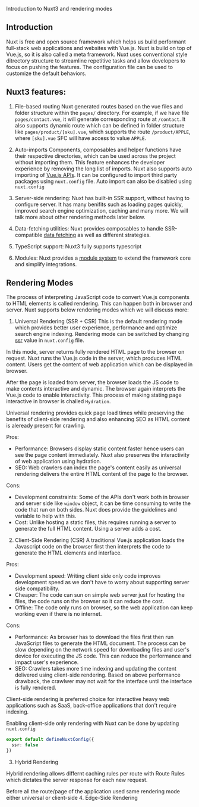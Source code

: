 Introduction to Nuxt3 and rendering modes

## Introduction

Nuxt is free and open source framework which helps us build performant full-stack web applications and websites with Vue.js. Nuxt is build on top of Vue.js, so it is also called a meta framework. Nuxt uses conventional style ditrectory structure to streamline repetitive tasks and allow developers to focus on pushing the features. The configuration file can be used to customize the default behaviors.

## Nuxt3 features:

1. File-based routing
Nuxt generated routes based on the vue files and folder structure within the `pages/` directory. For example, if we have file `pages/contact.vue`, it will generate corresponding route at `/contact`. It also supports dynamic route which can be defined in folder structure like `pages/product/[sku].vue`, which supports the route `/product/APPLE`, where `[sku].vue` SFC will have access to value `APPLE`.

1. Auto-imports
Components, composables and helper functions have their respective directories, which can be used across the project without importing them. This feature enhances the developer experience by removing the long list of imports. Nuxt also supports auto importing of [Vue.js APIs](https://vuejs.org/api). It can be configured to import third party packages using `nuxt.config` file. Auto import can also be disabled using `nuxt.config` 

1. Server-side rendering: Nuxt has built-in SSR support, without having to configure server. It has many benifits such as loading pages quickly, improved search engine optimization, caching and many more. We will talk more about other rendering methods later below.

1. Data-fetching utilities: Nuxt provides composables to handle SSR-compatible [data fetching](https://nuxt.com/docs/getting-started/data-fetching) as well as different strategies.

1. TypeScript support: Nuxt3 fully supports typescript

1. Modules: Nuxt provides a [module system](https://nuxt.com/modules) to extend the framework core and simplify integrations.

## Rendering Modes
The process of interpreting JavaScript code to convert Vue.js components to HTML elements is called rendering. This can happen both in browser and server. Nuxt supports below rendering modes which we will discuss more:

1. Universal Rendering (SSR + CSR)
This is the default rendering mode which provides better user experience, performance and optimize search engine indexing. Rendering mode can be switched by changing [ssr](https://nuxt.com/docs/api/nuxt-config#ssr) value in `nuxt.config` file.

In this mode, server returns fully rendered HTML page to the browser on request. Nuxt runs the Vue.js code in the server, which produces HTML content. Users get the content of web application which can be displayed in browser.

After the page is loaded from server, the browser loads the JS code to make contents interactive and dynamic. The browser again interprets the Vue.js code to enable interactivity. This process of making stating page interactive in browser is challed `Hydration`.

Universal rendering provides quick page load times while preserving the benefits of client-side rendering and also enhancing SEO as HTML content is aleready present for crawling.

Pros:
- Performance: Browsers display static content faster hence users can see the page content immediately. Nuxt also preserves the interactivity of web application using hydration.
- SEO: Web crawlers can index the page's content easily as universal rendering delivers the entire HTML content of the page to the browser.

Cons:
- Development constraints: Some of the APIs don't work both in browser and server side like `window` object, it can be time consuming to write the code that run on both sides. Nuxt does provide the guidelines and variable to help with this.
- Cost: Unlike hosting a static files, this requires running a server to generate the full HTML content. Using a server adds a cost.

2. Client-Side Rendering (CSR)
A traditional Vue.js application loads the Javascript code on the browser first then interprets the code to generate the HTML elements and interface.

Pros:
- Development speed: Writing client side only code improves development speed as we don't have to worry about supporting server side compatibility.
- Cheaper: The code can sun on simple web server just for hosting the files, the code runs on the browser so it can reduce the cost.
- Offline: The code only runs on browser, so the web application can keep working even if there is no internet. 

Cons:
- Performance: As browser has to download the files first then run JavaScript files to generate the HTML document. The process can be slow depending on the network speed for downloading files and user's device for executing the JS code. This can reduce the performance and impact user's experience.
- SEO: Crawlers takes more time indexing and updating the content delivered using client-side rendering. Based on above performance drawback, the crawlwer may not wait for the interface until the interface is fully rendered.

Client-side rendering is preferred choice for interactive heavy web applications such as SaaS, back-office applications that don't require indexing.

Enabling client-side only rendering with Nuxt can be done by updating `nuxt.config`
```typescript nuxt.config.ts
export default defineNuxtConfig({
  ssr: false
})
```

3. Hybrid Rendering

Hybrid rendering allows differnt caching rules per route with Route Rules which dictates the server response for each new request.

Before all the route/page of the application used same rendering mode either universal or client-side
4. Edge-Side Rendering
